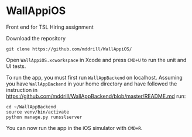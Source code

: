 # WallAppiOS

Front end for TSL Hiring assignment

Download the repository
```
git clone https://github.com/mddrill/WallAppiOS/
```

Open `WallAppiOS.xcworkspace` in Xcode and press `CMD+U` to run the unit and UI tests.

To run the app, you must first run `WallAppBackend` on localhost. Assuming you have `WallAppBackend` in your home directory and have followed the instruction in https://github.com/mddrill/WallAppBackend/blob/master/README.md run:
```
cd ~/WallAppBackend
source venv/bin/activate
python manage.py runsslserver
```

You can now run the app in the iOS simulator with `CMD+R`.
